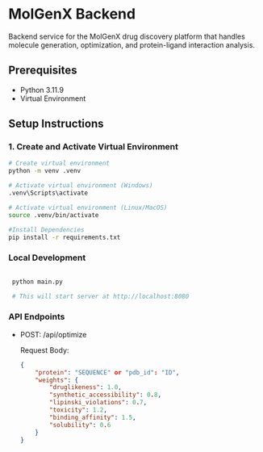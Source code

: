 # MolGenX Backend

Backend service for the MolGenX drug discovery platform that handles molecule generation, optimization, and protein-ligand interaction analysis.

## Prerequisites

- Python 3.11.9
- Virtual Environment

## Setup Instructions

### 1. Create and Activate Virtual Environment

```bash
# Create virtual environment
python -m venv .venv

# Activate virtual environment (Windows)
.venv\Scripts\activate

# Activate virtual environment (Linux/MacOS)
source .venv/bin/activate

#Install Dependencies 
pip install -r requirements.txt

```

### Local Development

```bash

 python main.py

 # This will start server at http://localhost:8080

```

### API Endpoints

- POST: /api/optimize
    
    Request Body: 
    ```json
    {
        "protein": "SEQUENCE" or "pdb_id": "ID",
        "weights": {
            "druglikeness": 1.0,
            "synthetic_accessibility": 0.8,
            "lipinski_violations": 0.7,
            "toxicity": 1.2,
            "binding_affinity": 1.5,
            "solubility": 0.6
        }
    }
    ```
    